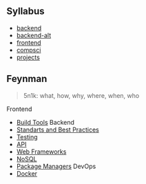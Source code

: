 ## Syllabus

- [backend](./syllabus/backend-roadmap.md)
- [backend-alt](./syllabus/backend-alt.md)
- [frontend](./syllabus/frontend-roadmap.md)
- [compsci](./syllabus/compsci-roadmap.md)
- [projects](./syllabus/projects.md)

## Feynman

> 5n1k: what, how, why, where, when, who

Frontend
- [Build Tools](./feynman/frontend/build-tools.md)
Backend
- [Standarts and Best Practices](./feynman/backend/standarts-best-practices.md)
- [Testing](./feynman/backend/testing.md)
- [API](./feynman/backend/api.md)
- [Web Frameworks](./feynman/backend/web-framework.md)
- [NoSQL](./feynman/backend/no-sql.md)
- [Package Managers](./feynman/backend/package-managers.md)
DevOps
- [Docker](./feynman/devops/docker.md)

